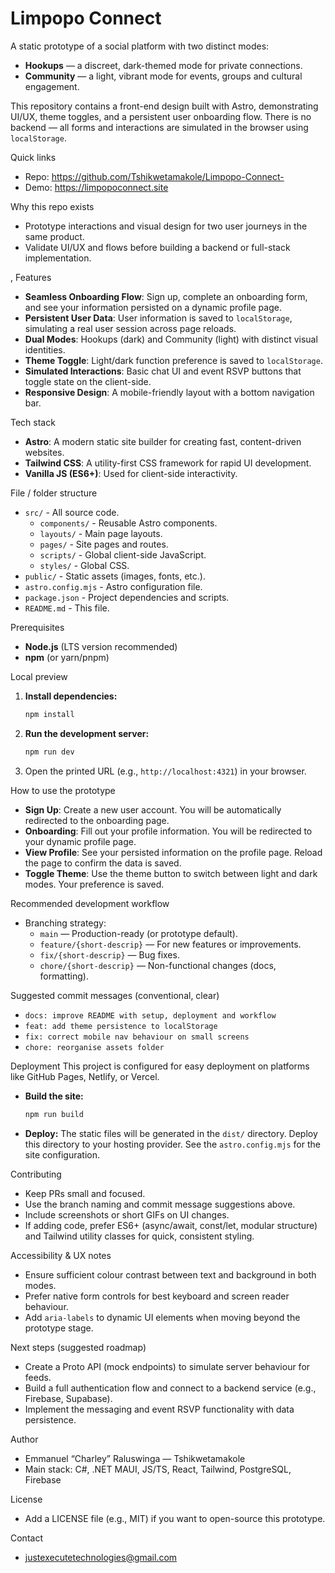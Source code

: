 # Limpopo Connect

A static prototype of a social platform with two distinct modes:
- **Hookups** — a discreet, dark-themed mode for private connections.
- **Community** — a light, vibrant mode for events, groups and cultural engagement.

This repository contains a front-end design built with Astro, demonstrating UI/UX, theme toggles, and a persistent user onboarding flow. There is no backend — all forms and interactions are simulated in the browser using `localStorage`.

Quick links
- Repo: https://github.com/Tshikwetamakole/Limpopo-Connect-
- Demo: https://limpopoconnect.site

Why this repo exists
- Prototype interactions and visual design for two user journeys in the same product.
- Validate UI/UX and flows before building a backend or full-stack implementation.

, 
Features
- **Seamless Onboarding Flow**: Sign up, complete an onboarding form, and see your information persisted on a dynamic profile page.
- **Persistent User Data**: User information is saved to `localStorage`, simulating a real user session across page reloads.
- **Dual Modes**: Hookups (dark) and Community (light) with distinct visual identities.
- **Theme Toggle**: Light/dark function preference is saved to `localStorage`.
- **Simulated Interactions**: Basic chat UI and event RSVP buttons that toggle state on the client-side.
- **Responsive Design**: A mobile-friendly layout with a bottom navigation bar.

Tech stack
- **Astro**: A modern static site builder for creating fast, content-driven websites.
- **Tailwind CSS**: A utility-first CSS framework for rapid UI development.
- **Vanilla JS (ES6+)**: Used for client-side interactivity.

File / folder structure
- `src/` - All source code.
  - `components/` - Reusable Astro components.
  - `layouts/` - Main page layouts.
  - `pages/` - Site pages and routes.
  - `scripts/` - Global client-side JavaScript.
  - `styles/` - Global CSS.
- `public/` - Static assets (images, fonts, etc.).
- `astro.config.mjs` - Astro configuration file.
- `package.json` - Project dependencies and scripts.
- `README.md` - This file.

Prerequisites
- **Node.js** (LTS version recommended)
- **npm** (or yarn/pnpm)

Local preview
1.  **Install dependencies:**
    ```bash
    npm install
    ```
2.  **Run the development server:**
    ```bash
    npm run dev
    ```
3.  Open the printed URL (e.g., `http://localhost:4321`) in your browser.

How to use the prototype
- **Sign Up**: Create a new user account. You will be automatically redirected to the onboarding page.
- **Onboarding**: Fill out your profile information. You will be redirected to your dynamic profile page.
- **View Profile**: See your persisted information on the profile page. Reload the page to confirm the data is saved.
- **Toggle Theme**: Use the theme button to switch between light and dark modes. Your preference is saved.

Recommended development workflow
- Branching strategy:
  - `main` — Production-ready (or prototype default).
  - `feature/{short-descrip}` — For new features or improvements.
  - `fix/{short-descrip}` — Bug fixes.
  - `chore/{short-descrip}` — Non-functional changes (docs, formatting).

Suggested commit messages (conventional, clear)
- `docs: improve README with setup, deployment and workflow`
- `feat: add theme persistence to localStorage`
- `fix: correct mobile nav behaviour on small screens`
- `chore: reorganise assets folder`

Deployment
This project is configured for easy deployment on platforms like GitHub Pages, Netlify, or Vercel.

- **Build the site:**
  ```bash
  npm run build
  ```
- **Deploy:** The static files will be generated in the `dist/` directory. Deploy this directory to your hosting provider. See the `astro.config.mjs` for the site configuration.

Contributing
- Keep PRs small and focused.
- Use the branch naming and commit message suggestions above.
- Include screenshots or short GIFs on UI changes.
- If adding code, prefer ES6+ (async/await, const/let, modular structure) and Tailwind utility classes for quick, consistent styling.

Accessibility & UX notes
- Ensure sufficient colour contrast between text and background in both modes.
- Prefer native form controls for best keyboard and screen reader behaviour.
- Add `aria-labels` to dynamic UI elements when moving beyond the prototype stage.

Next steps (suggested roadmap)
- Create a Proto API (mock endpoints) to simulate server behaviour for feeds.
- Build a full authentication flow and connect to a backend service (e.g., Firebase, Supabase).
- Implement the messaging and event RSVP functionality with data persistence.

Author
- Emmanuel “Charley” Raluswinga — Tshikwetamakole
- Main stack: C#, .NET MAUI, JS/TS, React, Tailwind, PostgreSQL, Firebase

License
- Add a LICENSE file (e.g., MIT) if you want to open-source this prototype.

Contact
- justexecutetechnologies@gmail.com
